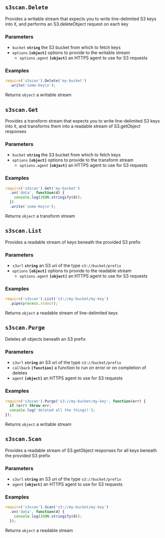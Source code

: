 ## `s3scan.Delete`

Provides a writable stream that expects you to write line-delimited S3 keys
into it, and performs an S3.deleteObject request on each key

### Parameters

* `bucket` **`string`** the S3 bucket from which to fetch keys
* `options` **`[object]`** options to provide to the writable stream
  * `options.agent` **`[object]`** an HTTPS agent to use for S3 requests


### Examples

```js
require('s3scan').Delete('my-bucket')
  .write('some-key\n');
```

Returns `object` a writable stream

## `s3scan.Get`

Provides a transform stream that expects you to write line-delimited S3 keys
into it, and transforms them into a readable stream of S3.getObject responses

### Parameters

* `bucket` **`string`** the S3 bucket from which to fetch keys
* `options` **`[object]`** options to provide to the transform stream
  * `options.agent` **`[object]`** an HTTPS agent to use for S3 requests


### Examples

```js
require('s3scan').Get('my-bucket')
  .on('data', function(d) {
    console.log(JSON.stringify(d));
  })
  .write('some-key\n');
```

Returns `object` a transform stream

## `s3scan.List`

Provides a readable stream of keys beneath the provided S3 prefix

### Parameters

* `s3url` **`string`** an S3 uri of the type `s3://bucket/prefix`
* `options` **`[object]`** options to provide to the readable stream
  * `options.agent` **`[object]`** an HTTPS agent to use for S3 requests


### Examples

```js
require('s3scan').List('s3://my-bucket/my-key')
  .pipe(process.stdout);
```

Returns `object` a readable stream of line-delimited keys

## `s3scan.Purge`

Deletes all objects beneath an S3 prefix

### Parameters

* `s3url` **`string`** an S3 uri of the type `s3://bucket/prefix`
* `callback` **`[function]`** a function to run on error or on completion of deletes
* `agent` **`[object]`** an HTTPS agent to use for S3 requests


### Examples

```js
require('s3scan').Purge('s3://my-bucket/my-key', function(err) {
  if (err) throw err;
  console.log('deleted all the things!');
});
```

Returns `object` a writable stream

## `s3scan.Scan`

Provides a readable stream of S3.getObject responses for all keys beneath the
provided S3 prefix

### Parameters

* `s3url` **`string`** an S3 uri of the type `s3://bucket/prefix`
* `agent` **`[object]`** an HTTPS agent to use for S3 requests


### Examples

```js
require('s3scan').Scan('s3://my-bucket/my-key')
  .on('data', function(d) {
    console.log(JSON.stringify(d));
  });
```

Returns `object` a readable stream

